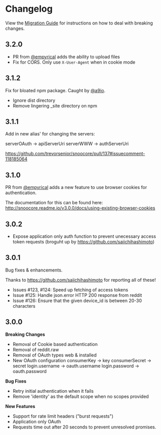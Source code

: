 # Changelog

View the [Migration Guide](http://snoocore.readme.io/v3.0.0/docs/migration-guide) for instructions on how to deal with breaking changes.

## 3.2.0

- PR from [@empyrical](https://github.com/empyrical) adds the ability to upload files
- Fix for CORS. Only use `X-User-Agent` when in cookie mode

## 3.1.2

Fix for bloated npm package. Caught by [@a9io](https://github.com/a9io).

- Ignore dist directory
- Remove lingering _site directory on npm

## 3.1.1

Add in new alias' for changing the servers:

serverOAuth -> apiServerUri
serverWWW -> authServerUri

https://github.com/trevorsenior/snoocore/pull/137#issuecomment-118185064

## 3.1.0

PR from [@empyrical](https://github.com/empyrical) adds a new feature to use browser cookies for authentication.

The documentation for this can be found here: http://snoocore.readme.io/v3.0.0/docs/using-existing-browser-cookies

## 3.0.2

- Expose application only auth function to prevent unecessary access token requests (broguht up by https://github.com/saiichihashimoto)


## 3.0.1

Bug fixes & enhancements.

Thanks to https://github.com/saiichihashimoto for reporting all of these!

- Issues #123, #124: Speed up fetching of access tokens
- Issue #125: Handle json.error HTTP 200 response from reddit
- Issue #126: Ensure that the given device_id is between 20-30 characters

## 3.0.0

**Breaking Changes**
- Removal of Cookie based authentication
- Removal of reddit.raw
- Removal of OAuth types web & installed
- New OAuth configuration
consumerKey → key
consumerSecret → secret
login.username → oauth.username
login.password → oauth.password


**Bug Fixes**
- Retry initial authentication when it fails
- Remove 'identity' as the default scope when no scopes provided


**New Features**
- Support for rate limit headers ("burst requests")
- Application only OAuth
- Requests time out after 20 seconds to prevent unresolved promises.
